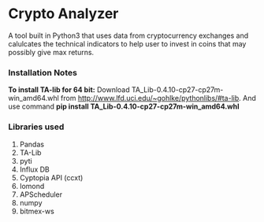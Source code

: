 # Crypto Analyzer

A tool built in Python3 that uses data from cryptocurrency exchanges and calulcates the technical indicators to help user to invest in coins that may possibly give max returns.

### Installation Notes 

**To install TA-lib for 64 bit:**
Download TA_Lib-0.4.10-cp27-cp27m-win_amd64.whl from http://www.lfd.uci.edu/~gohlke/pythonlibs/#ta-lib.
And use command **pip install TA_Lib-0.4.10-cp27-cp27m-win_amd64.whl**

### Libraries used
1. Pandas
2. TA-Lib
3. pyti
4. Influx DB
5. Cyptopia API (ccxt)
6. lomond
7. APScheduler
8. numpy
9. bitmex-ws
